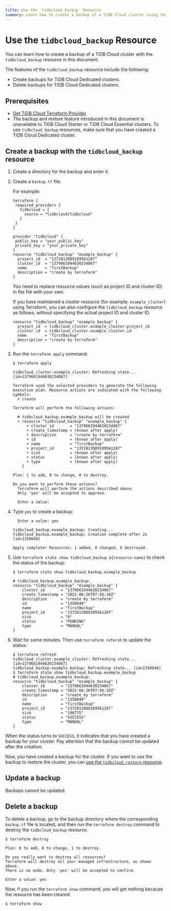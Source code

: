 ```yaml
---
title: Use the `tidbcloud_backup` Resource
summary: Learn how to create a backup of a TiDB Cloud cluster using the `tidbcloud_backup` resource.
---
```


# Use the `tidbcloud_backup` Resource

You can learn how to create a backup of a TiDB Cloud cluster with the `tidbcloud_backup` resource in this document.

The features of the `tidbcloud_backup` resource include the following:

- Create backups for TiDB Cloud Dedicated clusters.
- Delete backups for TiDB Cloud Dedicated clusters.

## Prerequisites

- [Get TiDB Cloud Terraform Provider](/tidb-cloud/terraform-get-tidbcloud-provider.md).
- The backup and restore feature introduced in this document is unavailable to TiDB Cloud Starter or TiDB Cloud Essential clusters. To use `tidbcloud_backup` resources, make sure that you have created a TiDB Cloud Dedicated cluster.

## Create a backup with the `tidbcloud_backup` resource

1. Create a directory for the backup and enter it.

2. Create a `backup.tf` file.

    For example:

    ```
    terraform {
     required_providers {
       tidbcloud = {
         source = "tidbcloud/tidbcloud"
       }
     }
   }

   provider "tidbcloud" {
     public_key = "your_public_key"
     private_key = "your_private_key"
   }
    resource "tidbcloud_backup" "example_backup" {
      project_id  = "1372813089189561287"
      cluster_id  = "1379661944630234067"
      name        = "firstBackup"
      description = "create by terraform"
    }
    ```

    You need to replace resource values (such as project ID and cluster ID) in the file with your own.

    If you have maintained a cluster resource (for example, `example_cluster`) using Terraform, you can also configure the `tidbcloud_backup` resource as follows, without specifying the actual project ID and cluster ID.

    ```
    resource "tidbcloud_backup" "example_backup" {
      project_id  = tidbcloud_cluster.example_cluster.project_id
      cluster_id  = tidbcloud_cluster.example_cluster.id
      name        = "firstBackup"
      description = "create by terraform"
    }
    ```

3. Run the `terraform apply` command:

    ```
    $ terraform apply

    tidbcloud_cluster.example_cluster: Refreshing state... [id=1379661944630234067]

    Terraform used the selected providers to generate the following execution plan. Resource actions are indicated with the following symbols:
      + create

    Terraform will perform the following actions:

      # tidbcloud_backup.example_backup will be created
      + resource "tidbcloud_backup" "example_backup" {
          + cluster_id       = "1379661944630234067"
          + create_timestamp = (known after apply)
          + description      = "create by terraform"
          + id               = (known after apply)
          + name             = "firstBackup"
          + project_id       = "1372813089189561287"
          + size             = (known after apply)
          + status           = (known after apply)
          + type             = (known after apply)
        }

    Plan: 1 to add, 0 to change, 0 to destroy.

    Do you want to perform these actions?
      Terraform will perform the actions described above.
      Only 'yes' will be accepted to approve.

      Enter a value:
    ```

4. Type `yes` to create a backup:

    ```
      Enter a value: yes

    tidbcloud_backup.example_backup: Creating...
    tidbcloud_backup.example_backup: Creation complete after 2s [id=1350048]

    Apply complete! Resources: 1 added, 0 changed, 0 destroyed.

    ```

5. Use `terraform state show tidbcloud_backup.${resource-name}` to check the status of the backup:

    ```
    $ terraform state show tidbcloud_backup.example_backup

    # tidbcloud_backup.example_backup:
    resource "tidbcloud_backup" "example_backup" {
        cluster_id       = "1379661944630234067"
        create_timestamp = "2022-08-26T07:56:10Z"
        description      = "create by terraform"
        id               = "1350048"
        name             = "firstBackup"
        project_id       = "1372813089189561287"
        size             = "0"
        status           = "PENDING"
        type             = "MANUAL"
    }
    ```

6. Wait for some minutes. Then use `terraform refersh` to update the status:

    ```
    $ terraform refresh
    tidbcloud_cluster.example_cluster: Refreshing state... [id=1379661944630234067]
    tidbcloud_backup.example_backup: Refreshing state... [id=1350048]
    $ terraform state show tidbcloud_backup.example_backup
    # tidbcloud_backup.example_backup:
    resource "tidbcloud_backup" "example_backup" {
        cluster_id       = "1379661944630234067"
        create_timestamp = "2022-08-26T07:56:10Z"
        description      = "create by terraform"
        id               = "1350048"
        name             = "firstBackup"
        project_id       = "1372813089189561287"
        size             = "198775"
        status           = "SUCCESS"
        type             = "MANUAL"
    }
    ```

When the status turns to `SUCCESS`, it indicates that you have created a backup for your cluster. Pay attention that the backup cannot be updated after the creation.

Now, you have created a backup for the cluster. If you want to use the backup to restore the cluster, you can [use the `tidbcloud_restore` resource](/tidb-cloud/terraform-use-restore-resource.md).

## Update a backup

Backups cannot be updated.

## Delete a backup

To delete a backup, go to the backup directory where the corresponding `backup.tf` file is located, and then run the `terraform destroy` command to destroy the `tidbcloud_backup` resource.

```
$ terraform destroy

Plan: 0 to add, 0 to change, 1 to destroy.

Do you really want to destroy all resources?
Terraform will destroy all your managed infrastructure, as shown above.
There is no undo. Only 'yes' will be accepted to confirm.

Enter a value: yes
```

Now, if you run the `terraform show` command, you will get nothing because the resource has been cleared:

```
$ terraform show
```
